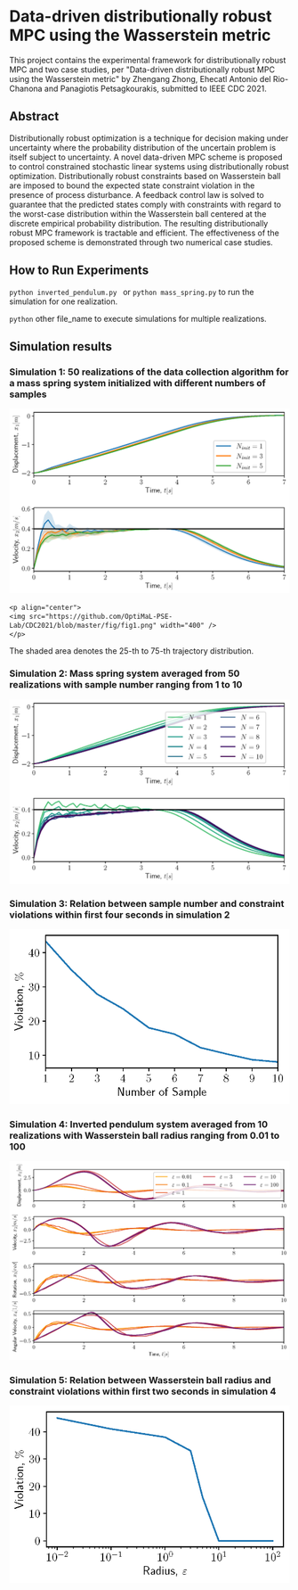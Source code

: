 # Data-driven distributionally robust MPC using the Wasserstein metric

This project contains the experimental framework for distributionally robust MPC and two case studies, per "Data-driven distributionally robust MPC using the Wasserstein metric" by Zhengang Zhong, Ehecatl Antonio del Rio-Chanona and Panagiotis Petsagkourakis, submitted to IEEE CDC 2021.

## Abstract

Distributionally robust optimization is a technique for decision making under uncertainty where the probability distribution of the uncertain problem is itself subject to uncertainty. A novel data-driven MPC scheme is proposed to control constrained stochastic linear systems using distributionally robust optimization. Distributionally robust constraints based on Wasserstein ball are imposed to bound the expected state constraint violation in the presence of process disturbance. A feedback control law is solved to guarantee that the predicted states comply with constraints with regard to the worst-case distribution within the Wasserstein ball centered at the discrete empirical probability distribution. The resulting distributionally robust MPC framework is tractable and efficient. The effectiveness of the proposed scheme is demonstrated through two numerical case studies.

## How to Run Experiments

``python inverted_pendulum.py `` or ``python mass_spring.py`` to run the simulation for one realization.

``python`` other file_name to execute simulations for multiple realizations.



## Simulation results

### Simulation 1: 50 realizations of the data collection algorithm for a mass spring system initialized with different numbers of samples

![PDF1](https://github.com/OptiMaL-PSE-Lab/CDC2021/blob/master/fig/fig1.png)

	<p align="center">
	<img src="https://github.com/OptiMaL-PSE-Lab/CDC2021/blob/master/fig/fig1.png" width="400" />
	</p>
The shaded area denotes the 25-th to 75-th trajectory distribution.

### Simulation 2: Mass spring system averaged from 50 realizations with sample number ranging from 1 to 10

![PDF2](https://github.com/OptiMaL-PSE-Lab/CDC2021/blob/master/fig/fig2.png)

### Simulation 3: Relation between sample number and constraint violations within first four seconds in simulation 2

![PDF3](https://github.com/OptiMaL-PSE-Lab/CDC2021/blob/master/fig/fig3.png)

### Simulation 4: Inverted pendulum system averaged from 10 realizations with Wasserstein ball radius ranging from 0.01 to 100

![PDF4](https://github.com/OptiMaL-PSE-Lab/CDC2021/blob/master/fig/fig4.png)

### Simulation 5: Relation between Wasserstein ball radius and constraint violations within first two seconds in simulation 4

![PDF5](https://github.com/OptiMaL-PSE-Lab/CDC2021/blob/master/fig/fig5.png)

